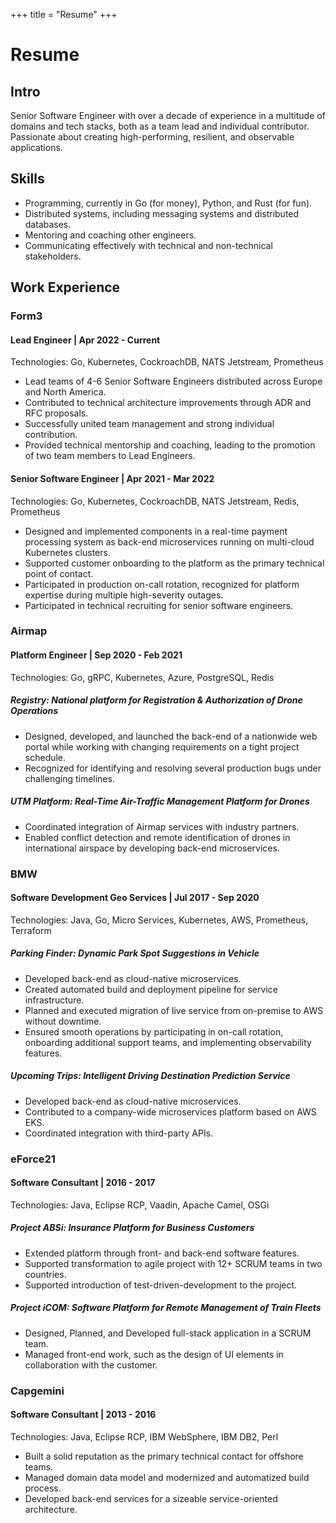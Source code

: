 +++ 
title = "Resume"
+++

# Resume
## Intro
Senior Software Engineer with over a decade of experience in a multitude of domains and tech stacks, both as a team lead and individual contributor. Passionate about creating high-performing, resilient, and observable applications.

## Skills
* Programming, currently in Go (for money), Python, and Rust (for fun).
* Distributed systems, including messaging systems and distributed databases.
* Mentoring and coaching other engineers.
* Communicating effectively with technical and non-technical stakeholders.

## Work Experience
### Form3
#### Lead Engineer | Apr 2022 - Current

Technologies: Go, Kubernetes, CockroachDB, NATS Jetstream, Prometheus

* Lead teams of 4-6 Senior Software Engineers distributed across Europe and North America.
* Contributed to technical architecture improvements through ADR and RFC proposals.
* Successfully united team management and strong individual contribution.
* Provided technical mentorship and coaching, leading to the promotion of two team members to Lead Engineers.

#### Senior Software Engineer | Apr 2021 - Mar 2022

Technologies: Go, Kubernetes, CockroachDB, NATS Jetstream, Redis, Prometheus

* Designed and implemented components in a real-time payment processing system as back-end microservices running on multi-cloud Kubernetes clusters.
* Supported customer onboarding to the platform as the primary technical point of contact.
* Participated in production on-call rotation, recognized for platform expertise during multiple high-severity outages.
* Participated in technical recruiting for senior software engineers.

### Airmap
#### Platform Engineer | Sep 2020 - Feb 2021

Technologies: Go, gRPC, Kubernetes, Azure, PostgreSQL, Redis

##### Registry: National platform for Registration & Authorization of Drone Operations

* Designed, developed, and launched the back-end of a nationwide web portal while working with changing requirements on a tight project schedule.
* Recognized for identifying and resolving several production bugs under challenging timelines.

##### UTM Platform: Real-Time Air-Traffic Management Platform for Drones

* Coordinated integration of Airmap services with industry partners.
* Enabled conflict detection and remote identification of drones in international airspace by developing back-end microservices.

### BMW
#### Software Development Geo Services | Jul 2017 - Sep 2020

Technologies: Java, Go, Micro Services, Kubernetes, AWS, Prometheus, Terraform

##### Parking Finder: Dynamic Park Spot Suggestions in Vehicle

* Developed back-end as cloud-native microservices.
* Created automated build and deployment pipeline for service infrastructure.
* Planned and executed migration of live service from on-premise to AWS without downtime.
* Ensured smooth operations by participating in on-call rotation, onboarding additional support teams, and implementing observability features.

##### Upcoming Trips: Intelligent Driving Destination Prediction Service

* Developed back-end as cloud-native microservices.
* Contributed to a company-wide microservices platform based on AWS EKS.
* Coordinated integration with third-party APIs.

### eForce21
#### Software Consultant | 2016 - 2017

Technologies: Java, Eclipse RCP, Vaadin, Apache Camel, OSGi

##### Project ABSi: Insurance Platform for Business Customers

* Extended platform through front- and back-end software features.
* Supported transformation to agile project with 12+ SCRUM teams in two countries.
* Supported introduction of test-driven-development to the project.

##### Project iCOM: Software Platform for Remote Management of Train Fleets

* Designed, Planned, and Developed full-stack application in a SCRUM team.
* Managed front-end work, such as the design of UI elements in collaboration with the customer.

### Capgemini
#### Software Consultant | 2013 - 2016

Technologies: Java, Eclipse RCP, IBM WebSphere, IBM DB2, Perl

* Built a solid reputation as the primary technical contact for offshore teams.
* Managed domain data model and modernized and automatized build process.
* Developed back-end services for a sizeable service-oriented architecture.